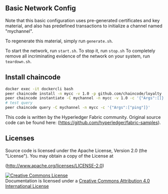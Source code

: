 ## Basic Network Config

Note that this basic configuration uses pre-generated certificates and
key material, and also has predefined transactions to initialize a
channel named "mychannel".

To regenerate this material, simply run `generate.sh`.

To start the network, run `start.sh`.
To stop it, run `stop.sh`
To completely remove all incriminating evidence of the network
on your system, run `teardown.sh`.

## Install chaincode

```bash
docker exec -it dockercli bash
peer chaincode install -n mycc -v 1.0 -p github.com/chaincode/loyalty
peer chaincode instantiate -C mychannel -n mycc -v 1.0 -c '{"Args":[]}'
# test query
peer chaincode query -C mychannel -n mycc -c '{"Args":["ping"]}'
```

This code is written by the Hyperledger Fabric community. Original source code can be found here: (https://github.com/hyperledger/fabric-samples).

## Licenses

Source code is licensed under the Apache License, Version 2.0 (the "License"). You may obtain a copy of the License at

(http://www.apache.org/licenses/LICENSE-2.0)

<a rel="license" href="http://creativecommons.org/licenses/by/4.0/"><img alt="Creative Commons License" style="border-width:0" src="https://i.creativecommons.org/l/by/4.0/88x31.png" /></a><br />Documentation is licensed under a <a rel="license" href="http://creativecommons.org/licenses/by/4.0/">Creative Commons Attribution 4.0 International License</a>
